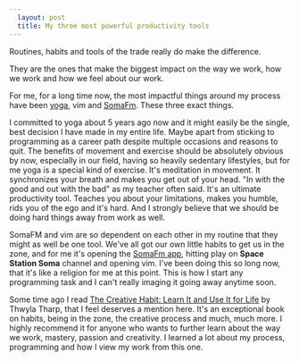 ```yaml
---
  layout: post
  title: My three most powerful productivity tools
---
```


Routines, habits and tools of the trade really do make the difference.

They are the ones that make the biggest impact on the way we work, how we work and how we feel about our work.

For me, for a long time now, the most impactful things around my process have been <a href="https://en.wikipedia.org/wiki/Ashtanga_vinyasa_yoga">yoga</a>, vim and <a href="http://somafm.com/">SomaFm</a>. These three exact things.

I committed to yoga about 5 years ago now and it might easily be the single, best decision I have made in my entire life. Maybe apart from sticking to programming as a career path despite multiple occasions and reasons to quit. The benefits of movement and exercise should be absolutely obvious by now, especially in our field, having so heavily sedentary lifestyles, but for me yoga is a special kind of exercise. It's meditation in movement. It synchronizes your breath and makes you get out of your head. "In with the good and out with the bad" as my teacher often said. It's an ultimate productivity tool. Teaches you about your limitations, makes you humble, rids you of the ego and it's hard. And I strongly believe that we should be doing hard things away from work as well.

SomaFM and vim are so dependent on each other in my routine that they might as well be one tool. We've all got our own little habits to get us in the zone, and for me it's opening the <a href="https://itunes.apple.com/us/app/somafm-radio-player/id406262816?mt=8">SomaFm app</a>, hitting play on <strong>Space Station Soma</strong> channel and opening vim. I've been doing this so long now, that it's like a religion for me at this point. This is how I start any programming task and I can't really imaging it going away anytime soon.

Some time ago I read <a href="https://www.goodreads.com/book/show/254799.The_Creative_Habit">The Creative Habit: Learn It and Use It for Life</a> by Thwyla Tharp, that I feel deserves a mention here. It's an exceptional book on habits, being in the zone, the creative process and much, much more. I highly recommend it for anyone who wants to further learn about the way we work, mastery, passion and creativity. I learned a lot about my process, programming and how I view my work from this one.
